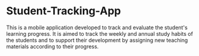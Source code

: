 # Student-Tracking-App
This is a mobile application developed to track and evaluate the student's learning progress. It is aimed to track the weekly and annual study habits of the students and to support their development by assigning new teaching materials according to their progress.

